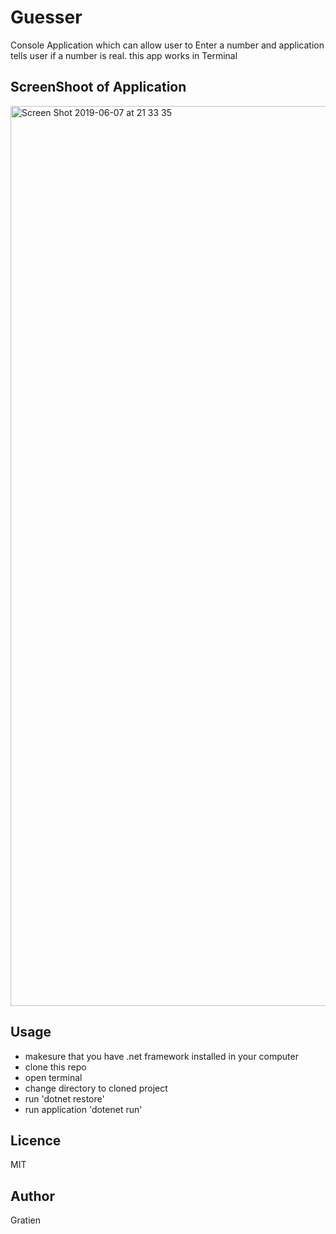 # Guesser
Console Application which can allow user to Enter a number 
and application tells user if a number is real. this app works in Terminal

## ScreenShoot of Application
<img width="1440" alt="Screen Shot 2019-06-07 at 21 33 35" src="https://user-images.githubusercontent.com/27460888/59129158-4d6d6900-896c-11e9-82bf-633e8a0dbefb.png">


## Usage
- makesure that you have .net framework installed in  your computer
- clone this repo
- open terminal
-  change directory to cloned project
- run 'dotnet restore'
- run application 'dotenet run'

## Licence
MIT

## Author 
Gratien
